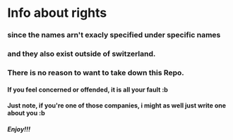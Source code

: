 # Info about rights

### since the names arn't exacly specified under specific names
### and they also exist outside of switzerland.
### There is no reason to want to take down this Repo.

#### If you feel concerned or offended, it is all your fault :b
#### Just note, if you're one of those companies, i might as well just write one about you :b

##### Enjoy!!!
